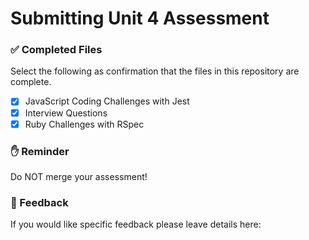 # Submitting Unit 4 Assessment

### ✅ Completed Files

Select the following as confirmation that the files in this repository are complete.

- [X] JavaScript Coding Challenges with Jest
- [X] Interview Questions
- [X] Ruby Challenges with RSpec

### ✋ Reminder

Do NOT merge your assessment!

### 📝 Feedback

If you would like specific feedback please leave details here:

